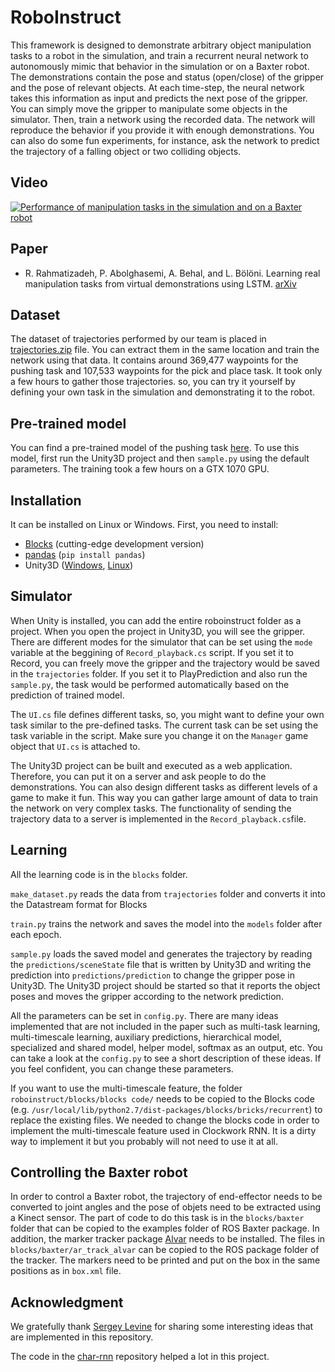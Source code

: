 # RoboInstruct

This framework is designed to demonstrate arbitrary object manipulation tasks to a robot in the simulation, and train a recurrent neural network to autonomously mimic that behavior in the simulation or on a Baxter robot. The demonstrations contain the pose and status (open/close) of the gripper and the pose of relevant objects. At each time-step, the neural network takes this information as input and predicts the next pose of the gripper. You can simply move the gripper to manipulate some objects in the simulator. Then, train a network using the recorded data. The network will reproduce the behavior if you provide it with enough demonstrations. You can also do some fun experiments, for instance, ask the network to predict the trajectory of a falling object or two colliding objects.

Video
------------
[![Performance of manipulation tasks in the simulation and on a Baxter robot](https://img.youtube.com/vi/9vYlIG2ozaM/0.jpg)](https://www.youtube.com/watch?v=9vYlIG2ozaM)

Paper
------------
  * R. Rahmatizadeh, P. Abolghasemi, A. Behal, and L. B&ouml;l&ouml;ni.
	Learning real manipulation tasks from virtual demonstrations using LSTM.
	[arXiv](http://arxiv.org/abs/1603.03833)


Dataset
------------
The dataset of trajectories performed by our team is placed in [trajectories.zip](https://github.com/rrahmati/roboinstruct-1/blob/master/blocks/trajectories.zip) file. You can extract them in the same location and train the network using that data. It contains around 369,477 waypoints for the pushing task and 107,533 waypoints for the pick and place task. It took only a few hours to gather those trajectories. so, you can try it yourself by defining your own task in the simulation and demonstrating it to the robot.

Pre-trained model
------------
You can find a pre-trained model of the pushing task [here](https://github.com/rrahmati/roboinstruct-1/blob/master/blocks/models/ID_False_18_False_False_1_8_MDN_20_one-previous_True_True_1-1-1_0.0_1_bottom_False_3_50_10_50_best.pkl). To use this model, first run the Unity3D project and then ``sample.py`` using the default parameters. The training took a few hours on a GTX 1070 GPU.

Installation
------------
It can be installed on Linux or Windows. First, you need to install:
  * [Blocks](http://blocks.readthedocs.io/en/latest/setup.html) (cutting-edge development version)
  * [pandas](http://pandas.pydata.org/) (``pip install pandas``)
  * Unity3D ([Windows](https://unity3d.com/), [Linux](http://forum.unity3d.com/threads/unity-on-linux-release-notes-and-known-issues.350256/))

Simulator
------------
When Unity is installed, you can add the entire roboinstruct folder as a project. When you open the project in Unity3D, you will see the gripper. There are different modes for the simulator that can be set using the ``mode`` variable at the beggining of ``Record_playback.cs`` script. If you set it to Record, you can freely move the gripper and the trajectory would be saved in the ``trajectories`` folder. If you set it to PlayPrediction and also run the ``sample.py``, the task would be performed automatically based on the prediction of trained model.

The ``UI.cs`` file defines different tasks, so, you might want to define your own task similar to the pre-defined tasks. The current task can be set using the task variable in the script. Make sure you change it on the ``Manager`` game object that ``UI.cs`` is attached to.

The Unity3D project can be built and executed as a web application. Therefore, you can put it on a server and ask people to do the demonstrations. You can also design different tasks as different levels of a game to make it fun. This way you can gather large amount of data to train the network on very complex tasks. The functionality of sending the trajectory data to a server is implemented in the ``Record_playback.cs``file.

Learning
------------
All the learning code is in the ``blocks`` folder.

``make_dataset.py`` reads the data from ``trajectories`` folder and converts it into the Datastream format for Blocks

``train.py`` trains the network and saves the model into the ``models`` folder after each epoch.

``sample.py`` loads the saved model and generates the trajectory by reading the ``predictions/sceneState`` file that is written by Unity3D and writing the prediction into ``predictions/prediction`` to change the gripper pose in Unity3D. The Unity3D project should be started so that it reports the object poses and moves the gripper according to the network prediction.

All the parameters can be set in ``config.py``.
There are many ideas implemented that are not included in the paper such as multi-task learning, multi-timescale learning, auxiliary predictions, hierarchical model, specialized and shared model, helper model, softmax as an output, etc. You can take a look at the ``config.py`` to see a short description of these ideas. If you feel confident, you can change these parameters.

If you want to use the multi-timescale feature, the folder ``roboinstruct/blocks/blocks code/`` needs to be copied to the Blocks code (e.g. ``/usr/local/lib/python2.7/dist-packages/blocks/bricks/recurrent``) to replace the existing files. We needed to change the blocks code in order to implement the multi-timescale feature used in Clockwork RNN. It is a dirty way to implement it but you probably will not need to use it at all.

Controlling the Baxter robot
------------
In order to control a Baxter robot, the trajectory of end-effector needs to be converted to joint angles and the pose of objets need to be extracted using a Kinect sensor. The part of code to do this task is in the ``blocks/baxter`` folder that can be copied to the examples folder of ROS Baxter package. In addition, the marker tracker package [Alvar](http://wiki.ros.org/ar_track_alvar) needs to be installed. The files in ``blocks/baxter/ar_track_alvar`` can be copied to the ROS package folder of the tracker. The markers need to be printed and put on the box in the same positions as in ``box.xml`` file.

Acknowledgment
------------
We gratefully thank [Sergey Levine](https://people.eecs.berkeley.edu/~svlevine/) for sharing some interesting ideas that are implemented in this repository. 

The code in the [char-rnn](https://github.com/johnarevalo/blocks-char-rnn) repository helped a lot in this project.

